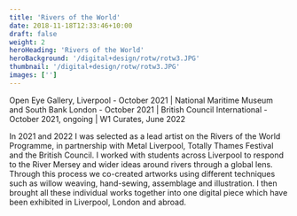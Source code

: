 ```yaml
---
title: 'Rivers of the World'
date: 2018-11-18T12:33:46+10:00
draft: false
weight: 2
heroHeading: 'Rivers of the World'
heroBackground: '/digital+design/rotw/rotw3.JPG'
thumbnail: '/digital+design/rotw/rotw3.JPG'
images: ['']
---
```

Open Eye Gallery, Liverpool - October 2021 | 
National Maritime Museum and South Bank London - October 2021 | 
British Council International - October 2021, ongoing | 
W1 Curates, June 2022


In 2021 and 2022 I was selected as a lead artist on the Rivers of the World Programme, in partnership with Metal Liverpool, Totally Thames Festival and the British Council. I worked with students across Liverpool to respond to the River Mersey and wider ideas around rivers through a global lens. Through this process we co-created artworks using different techniques such as willow weaving, hand-sewing, assemblage and illustration. I then brought all these individual works together into one digital piece which have been exhibited in Liverpool, London and abroad.


